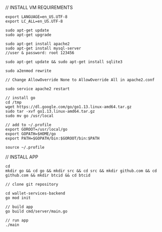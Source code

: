 // INSTALL VM REQUIREMENTS

    export LANGUAGE=en_US.UTF-8
    export LC_ALL=en_US.UTF-8

    sudo apt-get update
    sudo apt-get upgrade

    sudo apt-get install apache2
    sudo apt-get install mysql-server 
    //user & password: root 123456

    sudo apt-get update && sudo apt-get install sqlite3

    sudo a2enmod rewrite

    // Change AllowOverride None to AllowOverride All in apache2.conf

    sudo service apache2 restart

    // install go
    cd /tmp
    wget https://dl.google.com/go/go1.13.linux-amd64.tar.gz
    sudo tar -xvf go1.13.linux-amd64.tar.gz
    sudo mv go /usr/local

    // add to ~/.profile
    export GOROOT=/usr/local/go
    export GOPATH=$HOME/go
    export PATH=$GOPATH/bin:$GOROOT/bin:$PATH

    source ~/.profile


// INSTALL APP

    cd
    mkdir go && cd go && mkdir src && cd src && mkdir github.com && cd github.com && mkdir btcid && cd btcid

    // clone git repository

    cd wallet-services-backend
    go mod init

    // build app
    go build cmd/server/main.go

    // run app
    ./main







